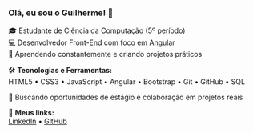 ### Olá, eu sou o Guilherme! 👋

🎓 Estudante de Ciência da Computação (5º período)  
💻 Desenvolvedor Front-End com foco em Angular  
🌱 Aprendendo constantemente e criando projetos práticos

🛠️ **Tecnologias e Ferramentas:**  
HTML5 • CSS3 • JavaScript • Angular • Bootstrap • Git • GitHub • SQL

🚀 Buscando oportunidades de estágio e colaboração em projetos reais

🔗 **Meus links:**  
[LinkedIn](https://linkedin.com/in/guilherme-santos-067a55367) • [GitHub](https://github.com/guilhermevl71)
